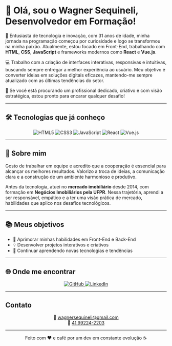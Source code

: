 # 👋 Olá, sou o Wagner Sequineli, Desenvolvedor em Formação! 

🎯 Entusiasta de tecnologia e inovação, com 31 anos de idade, minha jornada na programação começou por curiosidade e logo se transformou na minha paixão. Atualmente, estou focado em Front-End, trabalhando com **HTML**, **CSS**, **JavaScript** e frameworks modernos como **React** e **Vue.js**.

💻 Trabalho com a criação de interfaces interativas, responsivas e intuitivas, buscando sempre entregar a melhor experiência ao usuário. Meu objetivo é converter ideias em soluções digitais eficazes, mantendo-me sempre atualizado com as últimas tendências do setor.

🚀 Se você está procurando um profissional dedicado, criativo e com visão estratégica, estou pronto para encarar qualquer desafio!

---

## 🛠 Tecnologias que já conheço

<div align="center">
  <img src="https://img.shields.io/badge/HTML5-E34F26?style=for-the-badge&logo=html5&logoColor=white" alt="HTML5" />
  <img src="https://img.shields.io/badge/CSS3-1572B6?style=for-the-badge&logo=css3&logoColor=white" alt="CSS3" />
  <img src="https://img.shields.io/badge/JavaScript-F7DF1E?style=for-the-badge&logo=javascript&logoColor=black" alt="JavaScript" />
  <img src="https://img.shields.io/badge/React-61DAFB?style=for-the-badge&logo=react&logoColor=black" alt="React" />
  <img src="https://img.shields.io/badge/Vue.js-4FC08D?style=for-the-badge&logo=vue.js&logoColor=white" alt="Vue.js" />
</div>


---

## 💬 Sobre mim

Gosto de trabalhar em equipe e acredito que a cooperação é essencial para alcançar os melhores resultados. Valorizo a troca de ideias, a comunicação clara e a construção de um ambiente harmonioso e produtivo.

Antes da tecnologia, atuei no **mercado imobiliário** desde 2014, com formação em **Negócios Imobiliários pela UFPR**. Nessa trajetória, aprendi a ser responsável, empático e a ter uma visão prática de mercado, habilidades que aplico nos desafios tecnológicos.

---

## 📚 Meus objetivos

- 📌 Aprimorar minhas habilidades em Front-End e Back-End
- 💡 Desenvolver projetos interativos e criativos
- 🧠 Continuar aprendendo novas tecnologias e tendências

---

## 🌐 Onde me encontrar

<p align="center">
  <a href="https://github.com/wagnersequineli">
    <img src="https://img.shields.io/badge/GitHub-181717?style=for-the-badge&logo=github&logoColor=white" alt="GitHub"/>
  </a>
  <a href="https://www.linkedin.com/in/wagnersequineli">
    <img src="https://img.shields.io/badge/LinkedIn-0A66C2?style=for-the-badge&logo=linkedin&logoColor=white" alt="LinkedIn"/>
  </a>
</p>

---

## Contato

<p align="center">
  📧 <a href="mailto:wagnersequineli@gmail.com">wagnersequineli@gmail.com</a><br>
  📱 <a href="https://wa.me/5541992242203">41 99224-2203</a>
</p>

---

<p align="center">
  Feito com ❤️ e café por um dev em constante evolução ☕
</p>
